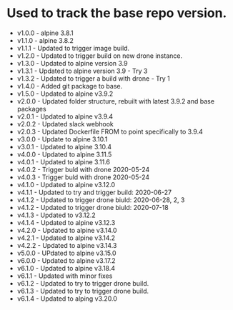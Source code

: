 # Used to track the base repo version.
* v1.0.0 - alpine 3.8.1
* v1.1.0 - alpine 3.8.2
* v1.1.1 - Updated to trigger image build.
* v1.2.0 - Updated to trigger build on new drone instance.
* v1.3.0 - Updated to alpine version 3.9
* v1.3.1 - Updated to alpine version 3.9 - Try 3
* v1.3.2 - Updated to trigger a build with drone - Try 1
* v1.4.0 - Added git package to base.
* v1.5.0 - Updated to alpine v3.9.2
* v2.0.0 - Updated folder structure, rebuilt with latest 3.9.2 and base packages
* v2.0.1 - Updated to alpine v3.9.4
* v2.0.2 - Updated slack webhook
* v2.0.3 - Updated Dockerfile FROM to point specifically to 3.9.4
* v3.0.0 - Update to alpine 3.10.1
* v3.0.1 - Updated to alpine 3.10.4
* v4.0.0 - Updated to alpine 3.11.5
* v4.0.1 - Updated to alpine 3.11.6
* v4.0.2 - Trigger buld with drone 2020-05-24
* v4.0.3 - Trigger buld with drone 2020-05-24
* v4.1.0 - Updated to alpine v3.12.0
* v4.1.1 - Updated to try and trigger build:  2020-06-27
* v4.1.2 - Updated to trigger drone biuld: 2020-06-28, 2, 3
* v4.1.2 - Updated to trigger drone biuld: 2020-07-18
* v4.1.3 - Updated to v3.12.2
* v4.1.4 - Updated to alpine v3.12.3
* v4.2.0 - Updated to alpine v3.14.0
* v4.2.1 - Updated to alpine v3.14.2
* v4.2.2 - Updated to alpine v3.14.3
* v5.0.0 - UPdated to alpine v3.15.0
* v6.0.0 - Updated to alpine v3.17.2
* v6.1.0 - Updated to alpine v3.18.4
* v6.1.1 - Updated with minor fixes
* v6.1.2 - Updated to try to trigger drone build.
* v6.1.3 - Updated to try to trigger drone build.
* v6.1.4 - Updated to alping v3.20.0

